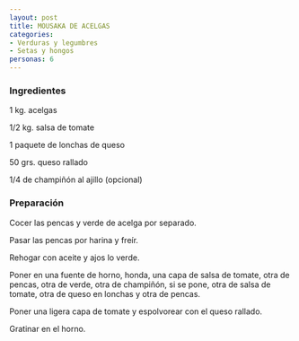 ```yaml
---
layout: post
title: MOUSAKA DE ACELGAS
categories:
- Verduras y legumbres
- Setas y hongos
personas: 6 
---
```

<h3>Ingredientes</h3>
1 kg. acelgas

1/2 kg. salsa de tomate

1 paquete de lonchas de queso

50 grs. queso rallado

1/4 de champiñón al ajillo (opcional)

<h3>Preparación</h3>
Cocer las pencas y verde de acelga por separado.

Pasar las pencas por harina y freír.

Rehogar con aceite y ajos lo verde.

Poner en una fuente de horno, honda, una capa de salsa de tomate, otra de pencas, otra de verde, otra de champiñón, si se pone, otra de salsa de tomate, otra de queso en lonchas y otra de pencas.

Poner una ligera capa de tomate y espolvorear con el queso rallado.

Gratinar en el horno.